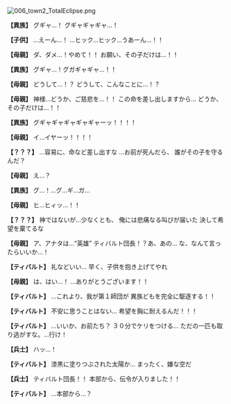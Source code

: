 
![006_town2_TotalEclipse.png](../images/backgrounds/006_town2_TotalEclipse.png)

**【異族】**
グギャ…！
グギャギャギャ…！

**【子供】**
…えーん…！
…ヒック…ヒック…うあーん…！！

**【母親】**
ダ、ダメ…！やめて！！
お願い、その子だけは…！！

**【異族】**
グギャ…！グガギャギャ…！！

**【母親】**
どうして…！？
どうして、こんなことに…！？

**【母親】**
神様…どうか、ご慈悲を…！！
この命を差し出しますから…
どうか、その子だけは…！！

**【異族】**
グギャギャギャギャギャーッ！！！！

**【母親】**
イ…イヤーッ！！！！

**【？？？】**
…容易に、命など差し出すな
…お前が死んだら、
誰がその子を守るんだ？

**【母親】**
え…？

**【異族】**
グ…！…グ…ギ…ガ…

**【母親】**
ヒ…ヒィッ…！！

**【？？？】**
神ではないが…少なくとも、
俺には悲痛なる叫びが届いた
決して希望を棄てるな

**【母親】**
ア、アナタは…“英雄”
ティバルト団長！？あ、あの…
な、なんて言ったらいいか…！

**【ティバルト】**
礼などいい…
早く、子供を抱き上げてやれ

**【母親】**
は、はい…！
…ありがとうございます！！

**【ティバルト】**
…これより、我が第１師団が
異族どもを完全に駆逐する！！

**【ティバルト】**
不安に思うことはない…
希望を胸に耐えるんだ！！！

**【ティバルト】**
…いいか、お前たち？
３０分でケリをつける…
ただの一匹も取り逃がすな。…行け！

**【兵士】**
ハッ…！

**【ティバルト】**
漆黒に塗りつぶされた太陽か…
まったく、嫌な空だ

**【兵士】**
ティバルト団長！！
本部から、伝令が入りました！！

**【ティバルト】**
…本部から…？